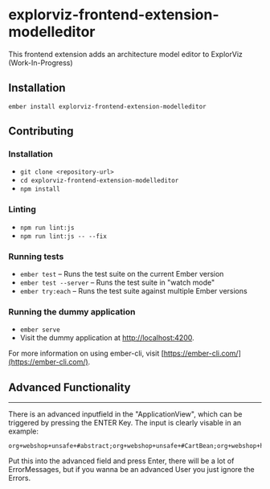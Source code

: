 # explorviz-frontend-extension-modelleditor

This frontend extension adds an architecture model editor to ExplorViz (Work-In-Progress)

## Installation

```
ember install explorviz-frontend-extension-modelleditor
```

## Contributing

### Installation

* `git clone <repository-url>`
* `cd explorviz-frontend-extension-modelleditor`
* `npm install`

### Linting

* `npm run lint:js`
* `npm run lint:js -- --fix`

### Running tests

* `ember test` – Runs the test suite on the current Ember version
* `ember test --server` – Runs the test suite in "watch mode"
* `ember try:each` – Runs the test suite against multiple Ember versions

### Running the dummy application

* `ember serve`
* Visit the dummy application at [http://localhost:4200](http://localhost:4200).

For more information on using ember-cli, visit [https://ember-cli.com/](https://ember-cli.com/).


## Advanced Functionality
------------------------------------------------------------------------------

There is an advanced inputfield in the "ApplicationView", which can be triggered by pressing the ENTER Key. 
The input is clearly visable in an example:

```
org+webshop+unsafe+#abstract;org+webshop+unsafe+#CartBean;org+webshop+helpers+#Category;org+webshop+helpers+#ItemHelper;org+webshop+helpers+#BaseHelper;org+webshop+helpers+#ProductHelper;org+webshop+helpers+#SequenceHelper;org+webshop+labeling+#BaseLabeling;org+webshop+labeling+#CategoryLabeling;org+webshop+labeling+#DesciptionLabeling;org+webshop+labeling+#ItemLabeling;org+webshop+labeling+#ProductLabeling;org+webshop+tooling+#Accounts;org+webshop+tooling+#Category;org+webshop+tooling+#BaseSql;org+webshop+tooling+#ItemSqlManaging;org+webshop+tooling+#SequenceSql;org+webshop+tooling+#ProductSql;org+webshop+kernel+extension+#MultipleExtensionHelper;org+webshop+kernel+extension+#SingleExtensionHelper;org+webshop+kernel+api+#APIHandler;org+webshop+kernel+configuration+#ConfigurationHandler;org+webshop+kernel+lifecycle+#AccountsSqlHelper;org+webshop+kernel+logging+#AccountSqlMap;org+webshop+kernel+impl+#implementationHandler;org+webshop+kernel+impl+api+#APIImpl;org+webshop+kernel+impl+cache+#CacheImpl;org+webshop+kernel+impl+annotations+#AnnotationHandler;org+webshop+kernel+impl+persistence+#AccountSqlMapDao
```
Put this into the advanced field and press Enter, there will be a lot of ErrorMessages, but if you wanna be an advanced User you just ignore the Errors.
